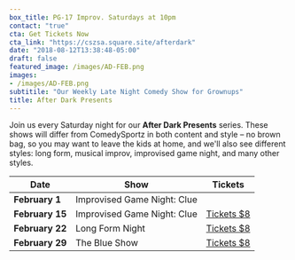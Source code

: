 ```yaml
---
box_title: PG-17 Improv. Saturdays at 10pm
contact: "true"
cta: Get Tickets Now
cta_link: "https://cszsa.square.site/afterdark"
date: "2018-08-12T13:38:48-05:00"
draft: false
featured_image: /images/AD-FEB.png
images:
- /images/AD-FEB.png
subtitile: "Our Weekly Late Night Comedy Show for Grownups"
title: After Dark Presents
---
```


Join us every Saturday night for our **After Dark Presents** series. These shows will differ from ComedySportz in both content and style – no brown bag, so you may want to leave the kids at home, and we'll also see different styles: long form, musical improv, improvised game night, and many other styles.

<a id="tickets"></a>

| **Date** | **Show** | **Tickets** |
|----------|------|-----------------|
| **February 1**   |Improvised Game Night: Clue   ||
| **February 15**   |Improvised Game Night: Clue   |[Tickets $8](https://cszsa.square.site/product/february-15th-improvised-game-night-clueprov/176?cs=true)|
| **February 22**   |Long Form Night   |[Tickets $8](https://cszsa.square.site/product/feb-22-long-form-improv-night/179?cs=true)   |
| **February 29** |The Blue Show   |[Tickets $8](https://cszsa.square.site/product/feb-29-after-dark-the-blue-show-/178?cs=true)   |
